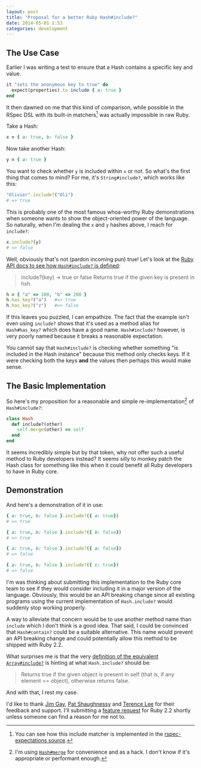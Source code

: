```yaml
---
layout: post
title: "Proposal for a better Ruby Hash#include?"
date: 2014-05-01 1:53
categories: development
---
```


## The Use Case
Earlier I was writing a test to ensure that a Hash contains a specific key and value.

```ruby
it "sets the anonymous key to true" do
  expect(properties).to include { a: true }
end
```

It then dawned on me that this kind of comparison, while possible in the RSpec
DSL with its built-in matchers[^1] was actually impossible in raw Ruby.

Take a Hash:

```ruby
x = { a: true, b: false }
```

Now take another Hash:
```ruby
y = { a: true }
```

You want to check whether `y` is included within `x` or not. So what's the first
thing that comes to mind? For me, it's `String#include?`, which works like this:

```ruby
"Olivier".include?("Oli")
# => true
```

This is probably one of the most famous whoa-worthy Ruby demonstrations when
someone wants to show the object-oriented power of the language. So naturally,
when I'm dealing the `x` and `y` hashes above, I reach for `include?`:

```ruby
x.include?(y)
# => false
```

Well, obviously that's not (pardon incoming pun) true! Let's look at the [Ruby API
docs to see how `Hash#include?` is defined](http://www.ruby-doc.org/core-2.1.1/Hash.html#method-i-include-3F):

> include?(key) → true or false
> Returns true if the given key is present in hsh.

```ruby
h = { "a" => 100, "b" => 200 }
h.has_key?("a")   #=> true
h.has_key?("z")   #=> false
```

If this leaves you puzzled, I can empathize. The fact that the example isn't
even using `include?` shows that it's used as a method alias for `Hash#has_key?`
which does have a good name. `Hash#include?` however, is very poorly named because
it breaks a reasonable expectation.

You cannot say that `Hash#include?` is checking whether something "is included
in the Hash instance" because this method only checks keys. If it were checking
both the keys **and** the values then perhaps this would make sense.

## The Basic Implementation
So here's my proposition for a reasonable and simple re-implementation[^2] of `Hash#include?`:

```ruby
class Hash
  def include?(other)
    self.merge(other) == self
  end
end
```

It seems incredibly simple but by that token, why not offer such a useful
method to Ruby developers instead? It seems silly to monkey patch the Hash class
for something like this when it could benefit all Ruby developers to have in Ruby core.

## Demonstration

And here's a demonstration of it in use:

```ruby
{ a: true, b: false }.include?({ a: true})
# => true

{ a: true, b: false }.include?({ b: false})
# => true

{ a: true, b: false }.include?({ a: false})
# => false

{ a: true, b: false }.include?({ c: true})
# => false
```

I'm was thinking about submitting this implementation to the Ruby core team to see if
they would consider including it in a major version of the language. Obviously,
this would be an API breaking change since all existing programs using the current
implementation of `Hash.include?` would suddenly stop working properly.

A way to alleviate that concern would be to use another method name than `include`
which I don't think is a good idea. That said, I could be convinced that
`Hash#contain?` could be a suitable alternative. This name would prevent an API
breaking change and could potentially allow this method to be shipped with Ruby 2.2.

What surprises me is that the very
[definition of the equivalent `Array#include?`](http://www.ruby-doc.org/core-2.1.1/Array.html#method-i-include-3F)
is hinting at what `Hash.include?` should be:

> Returns true if the given object is present in self (that is, if any element == object), otherwise returns false.

And with that, I rest my case.

I'd like to thank [Jim Gay](http://www.saturnflyer.com/), [Pat Shaughnessy](http://patshaughnessy.net/)
and [Terence Lee](http://hone.heroku.com/) for their feedback and support. I'll
submitting a [feature request](https://bugs.ruby-lang.org/projects/ruby-trunk) for
Ruby 2.2 shortly unless someone can find a reason for me not to.

[^1]: You can see how this include matcher is implemented in the [rspec-expectations source](https://github.com/rspec/rspec-expectations/blob/master/lib/rspec/matchers/built_in/include.rb#L71-L74).

[^2]: I'm using [`Hash#merge`](http://www.ruby-doc.org/core-2.1.1/Hash.html#method-i-merge) for convenience and as a hack. I don't know if it's appropriate or performant enough.
